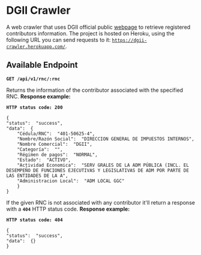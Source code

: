 # DGII Crawler
A web crawler that uses DGII official public [webpage](https://dgii.gov.do/app/WebApps/ConsultasWeb2/ConsultasWeb/consultas/rnc.aspx) to retrieve registered contributors information. The project is hosted on Heroku, using the following URL you can send requests to it: [`https://dgii-crawler.herokuapp.com/`](https://dgii-crawler.herokuapp.com/).

## Available Endpoint
**``GET /api/v1/rnc/:rnc``**

Returns the information of the contributor associated with the specified RNC. **Response example:**

**``HTTP status code: 200``**

    {
    "status":  "success",
    "data":  {
	    "Cédula/RNC":  "401-50625-4",
	    "Nombre/Razón Social":  "DIRECCION GENERAL DE IMPUESTOS INTERNOS",
	    "Nombre Comercial":  "DGII",
	    "Categoría":  "",
	    "Régimen de pagos":  "NORMAL",
	    "Estado":  "ACTIVO",
	    "Actividad Economica":  "SERV GRALES DE LA ADM PÚBLICA (INCL. EL DESEMPEÑO DE FUNCIONES EJECUTIVAS Y LEGISLATIVAS DE ADM POR PARTE DE LAS ENTIDADES DE LA A",
	    "Administracion Local":  "ADM LOCAL GGC"
    	}
    }

If the given RNC is not associated with any contributor it'll return a response with a **``404``** HTTP status code. **Response example:**

**``HTTP status code: 404``**

    {
    "status":  "success",
    "data":  {}
    }
